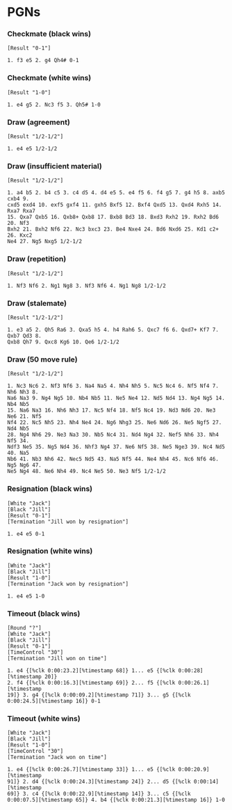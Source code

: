 # PGNs

### Checkmate (black wins)

```
[Result "0-1"]

1. f3 e5 2. g4 Qh4# 0-1
```

### Checkmate (white wins)

```
[Result "1-0"]

1. e4 g5 2. Nc3 f5 3. Qh5# 1-0
```

### Draw (agreement)

```
[Result "1/2-1/2"]

1. e4 e5 1/2-1/2
```

### Draw (insufficient material)

```
[Result "1/2-1/2"]

1. a4 b5 2. b4 c5 3. c4 d5 4. d4 e5 5. e4 f5 6. f4 g5 7. g4 h5 8. axb5 cxb4 9.
cxd5 exd4 10. exf5 gxf4 11. gxh5 Bxf5 12. Bxf4 Qxd5 13. Qxd4 Rxh5 14. Rxa7 Rxa7
15. Qxa7 Qxb5 16. Qxb8+ Qxb8 17. Bxb8 Bd3 18. Bxd3 Rxh2 19. Rxh2 Bd6 20. Nf3
Bxh2 21. Bxh2 Nf6 22. Nc3 bxc3 23. Be4 Nxe4 24. Bd6 Nxd6 25. Kd1 c2+ 26. Kxc2
Ne4 27. Ng5 Nxg5 1/2-1/2
```

### Draw (repetition)

```
[Result "1/2-1/2"]

1. Nf3 Nf6 2. Ng1 Ng8 3. Nf3 Nf6 4. Ng1 Ng8 1/2-1/2
```

### Draw (stalemate)

```
[Result "1/2-1/2"]

1. e3 a5 2. Qh5 Ra6 3. Qxa5 h5 4. h4 Rah6 5. Qxc7 f6 6. Qxd7+ Kf7 7. Qxb7 Qd3 8.
Qxb8 Qh7 9. Qxc8 Kg6 10. Qe6 1/2-1/2
```

### Draw (50 move rule)

```
[Result "1/2-1/2"]

1. Nc3 Nc6 2. Nf3 Nf6 3. Na4 Na5 4. Nh4 Nh5 5. Nc5 Nc4 6. Nf5 Nf4 7. Nh6 Nh3 8.
Na6 Na3 9. Ng4 Ng5 10. Nb4 Nb5 11. Ne5 Ne4 12. Nd5 Nd4 13. Ng4 Ng5 14. Nb4 Nb5
15. Na6 Na3 16. Nh6 Nh3 17. Nc5 Nf4 18. Nf5 Nc4 19. Nd3 Nd6 20. Ne3 Ne6 21. Nf5
Nf4 22. Nc5 Nh5 23. Nh4 Ne4 24. Ng6 Nhg3 25. Ne6 Nd6 26. Ne5 Ngf5 27. Nd4 Nb5
28. Ng4 Nh6 29. Ne3 Na3 30. Nb5 Nc4 31. Nd4 Ng4 32. Nef5 Nh6 33. Nh4 Nf5 34.
Ndf3 Ne5 35. Ng5 Nd4 36. Nhf3 Ng4 37. Ne6 Nf5 38. Ne5 Nge3 39. Nc4 Nd5 40. Na5
Nb6 41. Nb3 Nh6 42. Nec5 Nd5 43. Na5 Nf5 44. Ne4 Nh4 45. Nc6 Nf6 46. Ng5 Ng6 47.
Ne5 Ng4 48. Ne6 Nh4 49. Nc4 Ne5 50. Ne3 Nf5 1/2-1/2
```

### Resignation (black wins)


```
[White "Jack"]
[Black "Jill"]
[Result "0-1"]
[Termination "Jill won by resignation"]

1. e4 e5 0-1
```


### Resignation (white wins)

```
[White "Jack"]
[Black "Jill"]
[Result "1-0"]
[Termination "Jack won by resignation"]

1. e4 e5 1-0
```

### Timeout (black wins)

```
[Round "?"]
[White "Jack"]
[Black "Jill"]
[Result "0-1"]
[TimeControl "30"]
[Termination "Jill won on time"]

1. e4 {[%clk 0:00:23.2][%timestamp 68]} 1... e5 {[%clk 0:00:28][%timestamp 20]}
2. f4 {[%clk 0:00:16.3][%timestamp 69]} 2... f5 {[%clk 0:00:26.1][%timestamp
19]} 3. g4 {[%clk 0:00:09.2][%timestamp 71]} 3... g5 {[%clk
0:00:24.5][%timestamp 16]} 0-1
```

### Timeout (white wins)

```
[White "Jack"]
[Black "Jill"]
[Result "1-0"]
[TimeControl "30"]
[Termination "Jack won on time"]

1. e4 {[%clk 0:00:26.7][%timestamp 33]} 1... e5 {[%clk 0:00:20.9][%timestamp
91]} 2. d4 {[%clk 0:00:24.3][%timestamp 24]} 2... d5 {[%clk 0:00:14][%timestamp
69]} 3. c4 {[%clk 0:00:22.9][%timestamp 14]} 3... c5 {[%clk
0:00:07.5][%timestamp 65]} 4. b4 {[%clk 0:00:21.3][%timestamp 16]} 1-0
```
